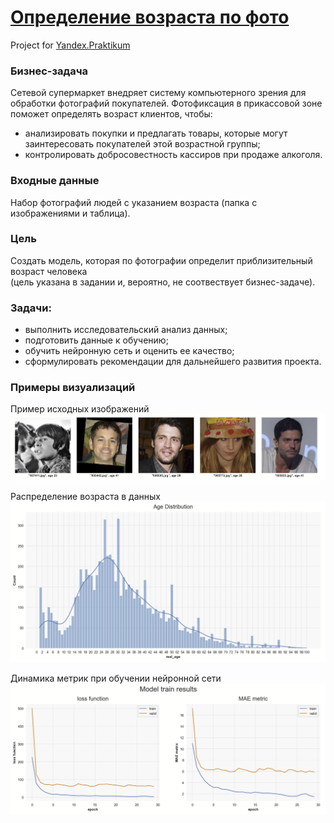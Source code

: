 # [Определение возраста по фото](https://nbviewer.jupyter.org/github/Nanobelka/face_age/blob/main/face_age.ipynb)
Project for [Yandex.Praktikum](https://github.com/Nanobelka/Yandex_Praktikum)

### **Бизнес-задача**

Сетевой супермаркет внедряет систему компьютерного зрения для обработки фотографий покупателей. Фотофиксация в прикассовой зоне поможет определять возраст клиентов, чтобы:

- анализировать покупки и предлагать товары, которые могут заинтересовать покупателей этой возрастной группы;
- контролировать добросовестность кассиров при продаже алкоголя.

### **Входные данные**

Набор фотографий людей с указанием возраста (папка с изображениями и таблица).

### **Цель**

Создать модель, которая по фотографии определит приблизительный возраст человека  
(цель указана в задании и, вероятно, не соотвествует бизнес-задаче).

### **Задачи:**  

- выполнить исследовательский анализ данных;
- подготовить данные к обучению;
- обучить нейронную сеть и оценить ее качество;
- сформулировать рекомендации для дальнейшего развития проекта.

### Примеры визуализаций

Пример исходных изображений
![Пример исходных изображений](https://github.com/Nanobelka/face_age/blob/main/images/example_1_faces_example.png)

Распределение возраста в данных
![Распределение возраста в данных](https://github.com/Nanobelka/face_age/blob/main/images/example_2_age_distribution.png)

Динамика метрик при обучении нейронной сети
![Динамика метрик при обучении нейронной сети](https://github.com/Nanobelka/face_age/blob/main/images/example_3_model_train_results.png)
